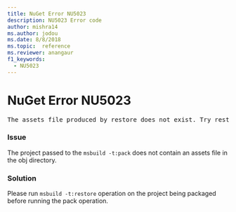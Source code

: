 ```yaml
---
title: NuGet Error NU5023
description: NU5023 Error code
author: mishra14
ms.author: jodou
ms.date: 8/8/2018
ms.topic:  reference
ms.reviewer: anangaur
f1_keywords: 
  - NU5023
---
```


# NuGet Error NU5023
<pre>The assets file produced by restore does not exist. Try restoring the project again. The expected location of the assets file is F:\project\obj\project.assets.json.</pre>

### Issue

The project passed to the `msbuild -t:pack` does not contain an assets file in the obj directory.


### Solution

Please run `msbuild -t:restore` operation on the project being packaged before running the pack operation.

